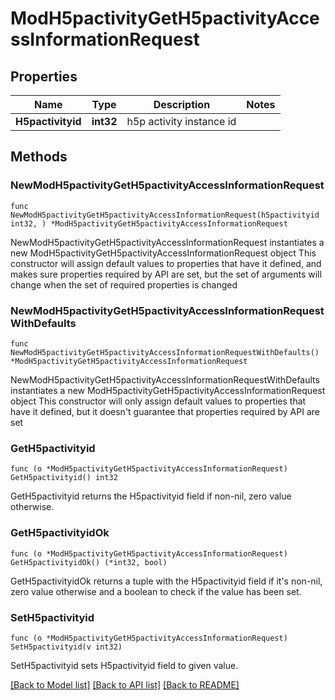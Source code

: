 # ModH5pactivityGetH5pactivityAccessInformationRequest

## Properties

Name | Type | Description | Notes
------------ | ------------- | ------------- | -------------
**H5pactivityid** | **int32** | h5p activity instance id | 

## Methods

### NewModH5pactivityGetH5pactivityAccessInformationRequest

`func NewModH5pactivityGetH5pactivityAccessInformationRequest(h5pactivityid int32, ) *ModH5pactivityGetH5pactivityAccessInformationRequest`

NewModH5pactivityGetH5pactivityAccessInformationRequest instantiates a new ModH5pactivityGetH5pactivityAccessInformationRequest object
This constructor will assign default values to properties that have it defined,
and makes sure properties required by API are set, but the set of arguments
will change when the set of required properties is changed

### NewModH5pactivityGetH5pactivityAccessInformationRequestWithDefaults

`func NewModH5pactivityGetH5pactivityAccessInformationRequestWithDefaults() *ModH5pactivityGetH5pactivityAccessInformationRequest`

NewModH5pactivityGetH5pactivityAccessInformationRequestWithDefaults instantiates a new ModH5pactivityGetH5pactivityAccessInformationRequest object
This constructor will only assign default values to properties that have it defined,
but it doesn't guarantee that properties required by API are set

### GetH5pactivityid

`func (o *ModH5pactivityGetH5pactivityAccessInformationRequest) GetH5pactivityid() int32`

GetH5pactivityid returns the H5pactivityid field if non-nil, zero value otherwise.

### GetH5pactivityidOk

`func (o *ModH5pactivityGetH5pactivityAccessInformationRequest) GetH5pactivityidOk() (*int32, bool)`

GetH5pactivityidOk returns a tuple with the H5pactivityid field if it's non-nil, zero value otherwise
and a boolean to check if the value has been set.

### SetH5pactivityid

`func (o *ModH5pactivityGetH5pactivityAccessInformationRequest) SetH5pactivityid(v int32)`

SetH5pactivityid sets H5pactivityid field to given value.



[[Back to Model list]](../README.md#documentation-for-models) [[Back to API list]](../README.md#documentation-for-api-endpoints) [[Back to README]](../README.md)


